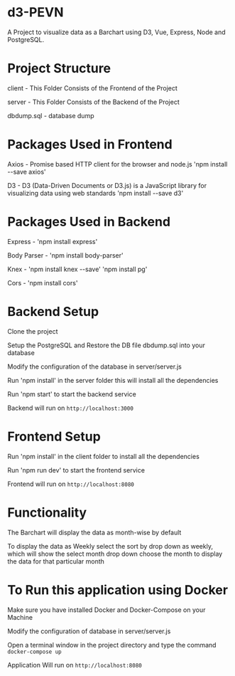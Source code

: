 # d3-PEVN
A Project to visualize data as a Barchart using D3, Vue, Express, Node and PostgreSQL.

# Project Structure 

client - This Folder Consists of the Frontend of the Project 

server - This Folder Consists of the Backend of the Project

dbdump.sql - database dump

# Packages Used in Frontend

Axios - Promise based HTTP client for the browser and node.js
        'npm install --save axios' 

D3 - D3 (Data-Driven Documents or D3.js) is a JavaScript library for visualizing data using web standards
     'npm install --save d3' 

# Packages Used in Backend

Express - 'npm install express'

Body Parser - 'npm install body-parser'

Knex - 'npm install knex --save'
       'npm install pg'

Cors - 'npm install cors' 

# Backend Setup

Clone the project 

Setup the PostgreSQL and Restore the DB file dbdump.sql into your database

Modify the configuration of the database in server/server.js

Run 'npm install' in the server folder this will install all the dependencies

Run 'npm start' to start the backend service

Backend will run on `http://localhost:3000`

# Frontend Setup

Run 'npm install' in the client folder to install all the dependencies

Run 'npm run dev' to start the frontend service

Frontend will run on `http://localhost:8080`

# Functionality

The Barchart will display the data as month-wise by default

To display the data as Weekly select the sort by drop down as weekly,
which will show the select month drop down choose the month to display the data for that particular month

# To Run this application using Docker

Make sure you have installed Docker and Docker-Compose on your Machine

Modify the configuration of database in server/server.js

Open a terminal window in the project directory and type the command `docker-compose up`

Application Will run on `http://localhost:8080`
